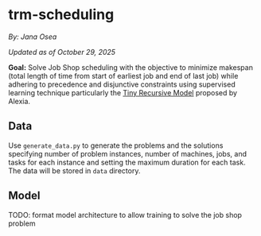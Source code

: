 # trm-scheduling

*By: Jana Osea*

*Updated as of October 29, 2025*


**Goal:** Solve Job Shop scheduling with the objective to minimize makespan (total length of time from start of earliest job and end of last job) while adhering to precedence and disjunctive constraints using supervised learning technique particularly the [Tiny Recursive Model](https://arxiv.org/abs/2510.04871) proposed by Alexia.


## Data

Use `generate_data.py` to generate the problems and the solutions specifying number of problem instances, number of machines, jobs, and tasks for each instance and setting the maximum duration for each task. The data will be stored in `data` directory.

## Model

TODO: format model architecture to allow training to solve the job shop problem
